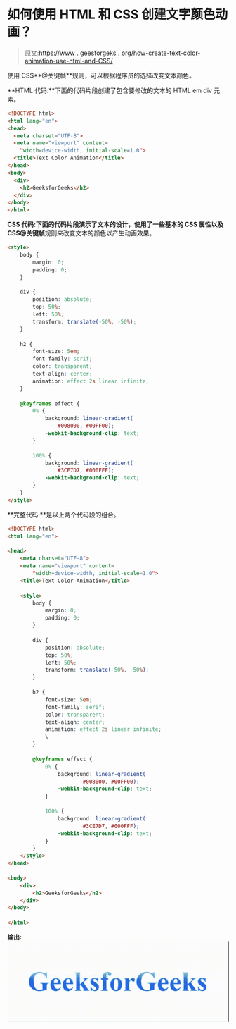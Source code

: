 # 如何使用 HTML 和 CSS 创建文字颜色动画？

> 原文:[https://www . geesforgeks . org/how-create-text-color-animation-use-html-and-CSS/](https://www.geeksforgeeks.org/how-to-create-text-color-animation-using-html-and-css/)

使用 CSS**@关键帧**规则，可以根据程序员的选择改变文本颜色。

**HTML 代码:**下面的代码片段创建了包含要修改的文本的 HTML em div 元素。

```html
<!DOCTYPE html>
<html lang="en">
<head>
  <meta charset="UTF-8">
  <meta name="viewport" content=
    "width=device-width, initial-scale=1.0">
  <title>Text Color Animation</title>
</head>
<body>
  <div>
    <h2>GeeksforGeeks</h2>
  </div>
</body>
</html>
```

**CSS 代码:**下面的代码片段演示了文本的设计，使用了一些基本的 CSS 属性以及 CSS**@关键帧**规则来改变文本的颜色以产生动画效果。

```html
<style>
    body {
        margin: 0;
        padding: 0;
    }

    div {
        position: absolute;
        top: 50%;
        left: 50%;
        transform: translate(-50%, -50%);
    }

    h2 {
        font-size: 5em;
        font-family: serif;
        color: transparent;
        text-align: center;
        animation: effect 2s linear infinite;
    }

    @keyframes effect {
        0% {
            background: linear-gradient(
                #008000, #00FF00);
            -webkit-background-clip: text;
        }

        100% {
            background: linear-gradient(
                #3CE7D7, #000FFF);
            -webkit-background-clip: text;
        }
    }
</style>
```

**完整代码:**是以上两个代码段的组合。

```html
<!DOCTYPE html>
<html lang="en">

<head>
    <meta charset="UTF-8">
    <meta name="viewport" content=
        "width=device-width, initial-scale=1.0">
    <title>Text Color Animation</title>

    <style>
        body {
            margin: 0;
            padding: 0;
        }

        div {
            position: absolute;
            top: 50%;
            left: 50%;
            transform: translate(-50%, -50%);
        }

        h2 {
            font-size: 5em;
            font-family: serif;
            color: transparent;
            text-align: center;
            animation: effect 2s linear infinite;
            \
        }

        @keyframes effect {
            0% {
                background: linear-gradient(
                        #008000, #00FF00);
                -webkit-background-clip: text;
            }

            100% {
                background: linear-gradient(
                        #3CE7D7, #000FFF);
                -webkit-background-clip: text;
            }
        }
    </style>
</head>

<body>
    <div>
        <h2>GeeksforGeeks</h2>
    </div>
</body>

</html>
```

**输出:**
![](img/0bd10d5d8775b3c05d77765e8560dfe8.png)